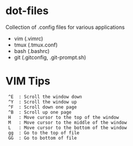 # dot-files

Collection of .config files for various applications

- vim (.vimrc)
- tmux (.tmux.conf)
- bash (.bashrc)
- git (.gitconfig, .git-prompt.sh)


# VIM Tips
```
 ^E  : Scroll the window down
 ^Y  : Scroll the window up
 ^F  : Scroll down one page
 ^B  : Scroll up one page
 H   : Move cursor to the top of the window
 M   : Move cursor to the middle of the window
 L   : Move cursor to the bottom of the window
 gg  : Go to the top of file
 GG  : Go to bottom of file
 ```
